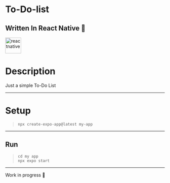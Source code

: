 # To-Do-list

## Written In React Native :rocket:
<div>
<img src="https://cdn.jsdelivr.net/gh/devicons/devicon@latest/icons/reactnative/reactnative-original-wordmark.svg" height="50px" alt="reactnative" />
</div>



# Description 
Just a simple To-Do List



---
# Setup

> ``` console
> npx create-expo-app@latest my-app
> ```

---

## Run
> ``` console
> cd my app
> npx expo start
> ```


---
Work in progress :construction:
